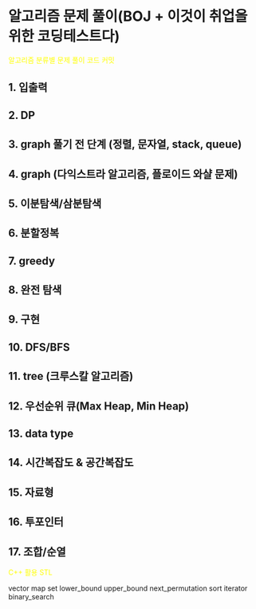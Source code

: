 # 알고리즘 문제 풀이(BOJ + 이것이 취업을 위한 코딩테스트다)

<span style="color:yellow">알고리즘 분류별 문제 풀이 코드 커밋</span>

## 1. 입출력
## 2. DP
## 3. graph 풀기 전 단계 (정렬, 문자열, stack, queue)
## 4. graph (다익스트라 알고리즘, 플로이드 와샬 문제)
## 5. 이분탐색/삼분탐색
## 6. 분할정복
## 7. greedy
## 8. 완전 탐색
## 9. 구현
## 10. DFS/BFS
## 11. tree (크루스칼 알고리즘)
## 12. 우선순위 큐(Max Heap, Min Heap)
## 13. data type
## 14. 시간복잡도 & 공간복잡도
## 15. 자료형
## 16. 투포인터
## 17. 조합/순열

<span style="color:yellow">C++ 활용 STL</span>

vector
map
set
lower_bound
upper_bound
next_permutation
sort
iterator
binary_search
